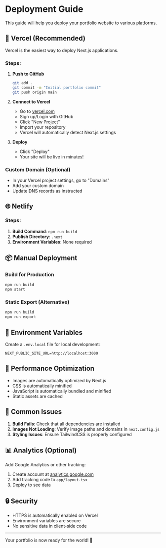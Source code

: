 # Deployment Guide

This guide will help you deploy your portfolio website to various platforms.

## 🚀 Vercel (Recommended)

Vercel is the easiest way to deploy Next.js applications.

### Steps:

1. **Push to GitHub**
   ```bash
   git add .
   git commit -m "Initial portfolio commit"
   git push origin main
   ```

2. **Connect to Vercel**
   - Go to [vercel.com](https://vercel.com)
   - Sign up/Login with GitHub
   - Click "New Project"
   - Import your repository
   - Vercel will automatically detect Next.js settings

3. **Deploy**
   - Click "Deploy"
   - Your site will be live in minutes!

### Custom Domain (Optional)
- In your Vercel project settings, go to "Domains"
- Add your custom domain
- Update DNS records as instructed

## 🌐 Netlify

### Steps:

1. **Build Command**: `npm run build`
2. **Publish Directory**: `.next`
3. **Environment Variables**: None required

## 📦 Manual Deployment

### Build for Production
```bash
npm run build
npm start
```

### Static Export (Alternative)
```bash
npm run build
npm run export
```

## 🔧 Environment Variables

Create a `.env.local` file for local development:
```env
NEXT_PUBLIC_SITE_URL=http://localhost:3000
```

## 📱 Performance Optimization

- Images are automatically optimized by Next.js
- CSS is automatically minified
- JavaScript is automatically bundled and minified
- Static assets are cached

## 🚨 Common Issues

1. **Build Fails**: Check that all dependencies are installed
2. **Images Not Loading**: Verify image paths and domains in `next.config.js`
3. **Styling Issues**: Ensure TailwindCSS is properly configured

## 📊 Analytics (Optional)

Add Google Analytics or other tracking:
1. Create account at [analytics.google.com](https://analytics.google.com)
2. Add tracking code to `app/layout.tsx`
3. Deploy to see data

## 🔒 Security

- HTTPS is automatically enabled on Vercel
- Environment variables are secure
- No sensitive data in client-side code

---

Your portfolio is now ready for the world! 🎉
